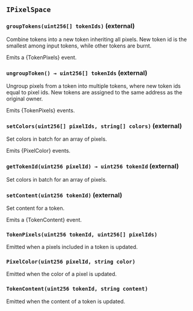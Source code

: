 ## `IPixelSpace`






### `groupTokens(uint256[] tokenIds)` (external)



Combine tokens into a new token inheriting all pixels. New token id is the smallest among input tokens, while other tokens are burnt.

Emits a {TokenPixels} event.

### `ungroupToken() → uint256[] tokenIds` (external)



Ungroup pixels from a token into multiple tokens, where new token ids equal to pixel ids. New tokens are assigned to the same address as the original owner.

Emits {TokenPixels} events.

### `setColors(uint256[] pixelIds, string[] colors)` (external)



Set colors in batch for an array of pixels.

Emits {PixelColor} events.

### `getTokenId(uint256 pixelId) → uint256 tokenId` (external)



Set colors in batch for an array of pixels.

### `setContent(uint256 tokenId)` (external)



Set content for a token.

Emits a {TokenContent} event.


### `TokenPixels(uint256 tokenId, uint256[] pixelIds)`



Emitted when a pixels included in a token is updated.

### `PixelColor(uint256 pixelId, string color)`



Emitted when the color of a pixel is updated.

### `TokenContent(uint256 tokenId, string content)`



Emitted when the content of a token is updated.



